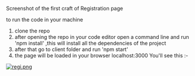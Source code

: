 Screenshot of the first craft of Registration page

to run the code in your machine 

1. clone the repo
2. after opening the repo in your code editor open a command line and 
        run 'npm install' ,this will install all the dependencies of the project
3. after that go to client folder and run 'npm start'
4. the page will be loaded in your browser localhost:3000
You'll see this :-

[![regi.png](https://i.postimg.cc/DyxQmRRW/regi.png)](https://postimg.cc/N5r2zCsY)
